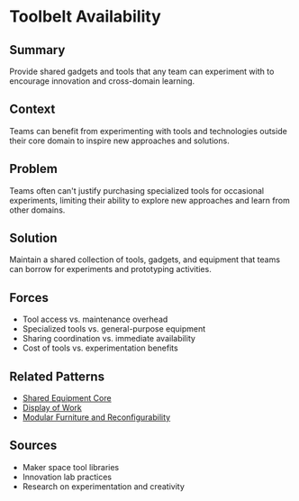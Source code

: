 ---
---
# Toolbelt Availability

## Summary
Provide shared gadgets and tools that any team can experiment with to encourage innovation and cross-domain learning.

## Context
Teams can benefit from experimenting with tools and technologies outside their core domain to inspire new approaches and solutions.

## Problem
Teams often can't justify purchasing specialized tools for occasional experiments, limiting their ability to explore new approaches and learn from other domains.

## Solution
Maintain a shared collection of tools, gadgets, and equipment that teams can borrow for experiments and prototyping activities.

## Forces
- Tool access vs. maintenance overhead
- Specialized tools vs. general-purpose equipment
- Sharing coordination vs. immediate availability
- Cost of tools vs. experimentation benefits

## Related Patterns
- [Shared Equipment Core](shared-equipment-core.md)
- [Display of Work](display-of-work.md)
- [Modular Furniture and Reconfigurability](modular-furniture-reconfigurability.md)

## Sources
- Maker space tool libraries
- Innovation lab practices
- Research on experimentation and creativity